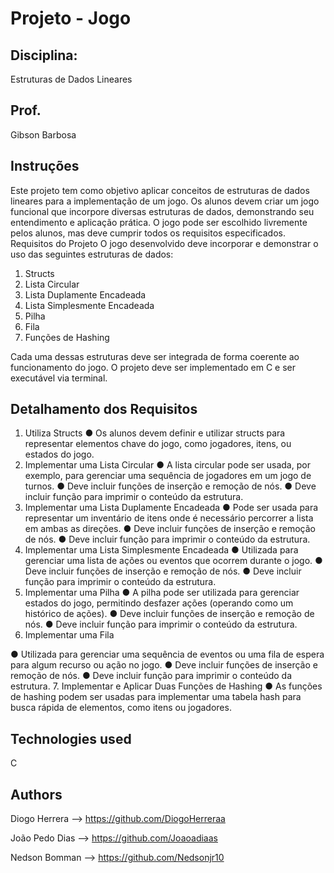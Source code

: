 # Projeto - Jogo

## Disciplina:
Estruturas de Dados Lineares
## Prof.
Gibson Barbosa

## Instruções
Este projeto tem como objetivo aplicar conceitos de estruturas de dados lineares para a implementação de um jogo. Os alunos devem criar um jogo funcional que incorpore diversas estruturas de dados, demonstrando seu entendimento e aplicação prática. O jogo pode ser escolhido livremente pelos alunos, mas deve cumprir todos os requisitos especificados.
Requisitos do Projeto
O jogo desenvolvido deve incorporar e demonstrar o uso das seguintes estruturas de dados:
1. Structs
2. Lista Circular
3. Lista Duplamente Encadeada
4. Lista Simplesmente Encadeada
5. Pilha
6. Fila
7. Funções de Hashing
   
Cada uma dessas estruturas deve ser integrada de forma coerente ao funcionamento do jogo. O projeto deve ser implementado em C e ser executável via terminal.

## Detalhamento dos Requisitos
1. Utiliza Structs
● Os alunos devem definir e utilizar structs para representar elementos
chave do jogo, como jogadores, itens, ou estados do jogo.
2. Implementar uma Lista Circular
● A lista circular pode ser usada, por exemplo, para gerenciar uma sequência de jogadores em um jogo de turnos.
● Deve incluir funções de inserção e remoção de nós.
● Deve incluir função para imprimir o conteúdo da estrutura.
3. Implementar uma Lista Duplamente Encadeada
● Pode ser usada para representar um inventário de itens onde é necessário percorrer a lista em ambas as direções.
● Deve incluir funções de inserção e remoção de nós.
● Deve incluir função para imprimir o conteúdo da estrutura.
4. Implementar uma Lista Simplesmente Encadeada
● Utilizada para gerenciar uma lista de ações ou eventos que ocorrem durante o jogo.
● Deve incluir funções de inserção e remoção de nós.
● Deve incluir função para imprimir o conteúdo da estrutura.
5. Implementar uma Pilha
● A pilha pode ser utilizada para gerenciar estados do jogo, permitindo desfazer ações (operando como um histórico de ações).
● Deve incluir funções de inserção e remoção de nós.
● Deve incluir função para imprimir o conteúdo da estrutura.
6. Implementar uma Fila

 ● Utilizada para gerenciar uma sequência de eventos ou uma fila de espera para algum recurso ou ação no jogo.
● Deve incluir funções de inserção e remoção de nós.
● Deve incluir função para imprimir o conteúdo da estrutura.
7. Implementar e Aplicar Duas Funções de Hashing
● As funções de hashing podem ser usadas para implementar uma tabela hash para busca rápida de elementos, como itens ou jogadores.



## Technologies used

C

## Authors

Diogo Herrera --> https://github.com/DiogoHerreraa

João Pedo Dias --> https://github.com/Joaoadiaas

Nedson Bomman --> https://github.com/Nedsonjr10

